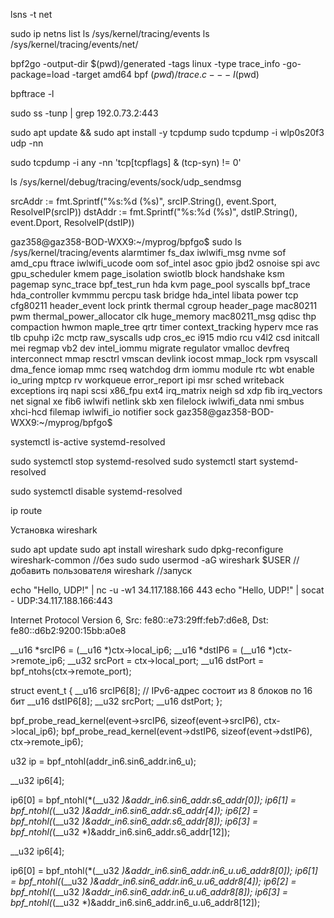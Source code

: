 lsns -t net


sudo ip netns list
ls /sys/kernel/tracing/events
ls /sys/kernel/tracing/events/net/




bpf2go -output-dir $(pwd)/generated -tags linux -type trace_info -go-package=load -target amd64 bpf $(pwd)/trace.c -- -I$(pwd)

bpftrace -l

sudo ss -tunp | grep 192.0.73.2:443


sudo apt update && sudo apt install -y tcpdump
sudo tcpdump -i wlp0s20f3 udp -nn

sudo tcpdump -i any -nn 'tcp[tcpflags] & (tcp-syn) != 0'

ls /sys/kernel/debug/tracing/events/sock/udp_sendmsg


srcAddr := fmt.Sprintf("%s:%d (%s)", srcIP.String(), event.Sport, ResolveIP(srcIP))
dstAddr := fmt.Sprintf("%s:%d (%s)", dstIP.String(), event.Dport, ResolveIP(dstIP))


gaz358@gaz358-BOD-WXX9:~/myprog/bpfgo$ sudo ls /sys/kernel/tracing/events
alarmtimer        fs_dax          iwlwifi_msg    nvme            sof
amd_cpu           ftrace          iwlwifi_ucode  oom             sof_intel
asoc              gpio            jbd2           osnoise         spi
avc               gpu_scheduler   kmem           page_isolation  swiotlb
block             handshake       ksm            pagemap         sync_trace
bpf_test_run      hda             kvm            page_pool       syscalls
bpf_trace         hda_controller  kvmmmu         percpu          task
bridge            hda_intel       libata         power           tcp
cfg80211          header_event    lock           printk          thermal
cgroup            header_page     mac80211       pwm             thermal_power_allocator
clk               huge_memory     mac80211_msg   qdisc           thp
compaction        hwmon           maple_tree     qrtr            timer
context_tracking  hyperv          mce            ras             tlb
cpuhp             i2c             mctp           raw_syscalls    udp
cros_ec           i915            mdio           rcu             v4l2
csd               initcall        mei            regmap          vb2
dev               intel_iommu     migrate        regulator       vmalloc
devfreq           interconnect    mmap           resctrl         vmscan
devlink           iocost          mmap_lock      rpm             vsyscall
dma_fence         iomap           mmc            rseq            watchdog
drm               iommu           module         rtc             wbt
enable            io_uring        mptcp          rv              workqueue
error_report      ipi             msr            sched           writeback
exceptions        irq             napi           scsi            x86_fpu
ext4              irq_matrix      neigh          sd              xdp
fib               irq_vectors     net            signal          xe
fib6              iwlwifi         netlink        skb             xen
filelock          iwlwifi_data    nmi            smbus           xhci-hcd
filemap           iwlwifi_io      notifier       sock
gaz358@gaz358-BOD-WXX9:~/myprog/bpfgo$ 


systemctl is-active systemd-resolved

sudo systemctl stop systemd-resolved
sudo systemctl start systemd-resolved

sudo systemctl disable systemd-resolved

ip route

Установка wireshark

sudo apt update
sudo apt install wireshark
sudo dpkg-reconfigure wireshark-common //без sudo
sudo usermod -aG wireshark $USER //добавить пользователя
wireshark //запуск

echo "Hello, UDP!" | nc -u -w1 34.117.188.166 443
echo "Hello, UDP!" | socat - UDP:34.117.188.166:443


Internet Protocol Version 6, Src: fe80::e73:29ff:feb7:d6e8, Dst: fe80::d6b2:9200:15bb:a0e8


__u16 *srcIP6 = (__u16 *)ctx->local_ip6;
        __u16 *dstIP6 = (__u16 *)ctx->remote_ip6;
        __u32 srcPort = ctx->local_port;
        __u16 dstPort = bpf_ntohs(ctx->remote_port);





struct event_t {
    __u16 srcIP6[8];  // IPv6-адрес состоит из 8 блоков по 16 бит
    __u16 dstIP6[8];
    __u32 srcPort;
    __u16 dstPort;
};

bpf_probe_read_kernel(event->srcIP6, sizeof(event->srcIP6), ctx->local_ip6);
bpf_probe_read_kernel(event->dstIP6, sizeof(event->dstIP6), ctx->remote_ip6);

u32 ip = bpf_ntohl(addr_in6.sin6_addr.in6_u);


__u32 ip6[4];

ip6[0] = bpf_ntohl(*(__u32 *)&addr_in6.sin6_addr.s6_addr[0]);
ip6[1] = bpf_ntohl(*(__u32 *)&addr_in6.sin6_addr.s6_addr[4]);
ip6[2] = bpf_ntohl(*(__u32 *)&addr_in6.sin6_addr.s6_addr[8]);
ip6[3] = bpf_ntohl(*(__u32 *)&addr_in6.sin6_addr.s6_addr[12]);

__u32 ip6[4];

ip6[0] = bpf_ntohl(*(__u32 *)&addr_in6.sin6_addr.in6_u.u6_addr8[0]);
ip6[1] = bpf_ntohl(*(__u32 *)&addr_in6.sin6_addr.in6_u.u6_addr8[4]);
ip6[2] = bpf_ntohl(*(__u32 *)&addr_in6.sin6_addr.in6_u.u6_addr8[8]);
ip6[3] = bpf_ntohl(*(__u32 *)&addr_in6.sin6_addr.in6_u.u6_addr8[12]);










